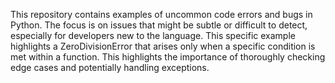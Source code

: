 This repository contains examples of uncommon code errors and bugs in Python. The focus is on issues that might be subtle or difficult to detect, especially for developers new to the language.  This specific example highlights a ZeroDivisionError that arises only when a specific condition is met within a function. This highlights the importance of thoroughly checking edge cases and potentially handling exceptions.